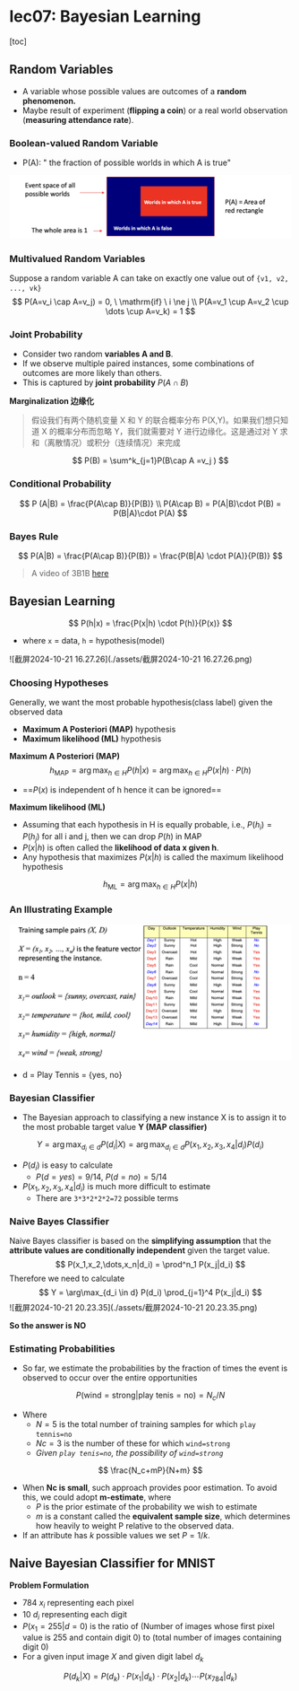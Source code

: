 # lec07: Bayesian Learning

[toc]

## Random Variables

- A variable whose possible values are outcomes of a **random phenomenon.**
- Maybe result of experiment (**flipping a coin**) or a real world observation (**measuring attendance rate**).

### Boolean-valued Random Variable

- P(A): " the fraction of possible worlds in which A is true"

<img src="./assets/截屏2024-10-21 16.08.48.png" alt="截屏2024-10-21 16.08.48" style="zoom:50%;" />

### Multivalued Random Variables

Suppose a random variable A can take on exactly one value out of `{v1, v2, ..., vk}`
$$
P(A=v_i \cap A=v_j) = 0, \ \mathrm{if} \  i \ne j \\
P(A=v_1 \cup A=v_2 \cup \dots \cup A=v_k) = 1
$$

### Joint Probability

- Consider two random **variables A and B**.
- If we observe multiple paired instances, some combinations of outcomes are more likely than others.
- This is captured by **joint probability** $P(A\cap B)$

**Marginalization 边缘化**

> 假设我们有两个随机变量 X 和 Y 的联合概率分布 P(X,Y)。如果我们想只知道 X 的概率分布而忽略 Y，我们就需要对 Y 进行边缘化。这是通过对 Y 求和（离散情况）或积分（连续情况）来完成

$$
P(B) = \sum^k_{j=1}P(B\cap A =v_j )
$$

### Conditional Probability

$$
P (A|B) = \frac{P(A\cap B)}{P(B)} \\
P(A\cap B) = P(A|B)\cdot P(B) = P(B|A)\cdot P(A)
$$

### Bayes Rule

$$
P(A|B) = \frac{P(A\cap B)}{P(B)} = \frac{P(B|A) \cdot P(A)}{P(B)}
$$

> A video of 3B1B [here](https://www.bilibili.com/video/BV1R7411a76r/?spm_id_from=333.337.search-card.all.click&vd_source=acc215f6914b68c7f4072a5f3e332d05)

## Bayesian Learning

$$
P(h|x) = \frac{P(x|h) \cdot P(h)}{P(x)}
$$

- where `x` = data, `h` = hypothesis(model)

![截屏2024-10-21 16.27.26](./assets/截屏2024-10-21 16.27.26.png)

### Choosing Hypotheses

Generally, we want the most probable hypothesis(class label) given the observed data

- **Maximum A Posteriori (MAP)** hypothesis
- **Maximum likelihood (ML)** hypothesis

**Maximum A Posteriori (MAP)**
$$
h_{\mathrm{MAP}} = \arg \max_{h\in H} P(h|x) = \arg \max_{h\in H} P(x|h)\cdot P(h)
$$

- ==$P(x)$ is independent of h hence it can be ignored==

**Maximum likelihood (ML)** 

- Assuming that each hypothesis in H is equally probable, i.e., $P(h_i) = P(h_j)$ for all i and j, then we can drop $P(h)$ in MAP
- $P(x|h)$ is often called the **likelihood of data x given h**. 
- Any hypothesis that maximizes $P(x|h)$ is called the maximum likelihood hypothesis

$$
h_\mathrm{ML} = \arg \max_{h\in H} P(x|h)
$$

### An Illustrating Example

<img src="./assets/截屏2024-10-21 16.44.07.png" alt="截屏2024-10-21 16.44.07" style="zoom:50%;" />

- d = Play Tennis = {yes, no}

### Bayesian Classifier

- The Bayesian approach to classifying a new instance X is to assign it to the most probable target value **Y (MAP classifier)**

$$
Y = \arg\max_{d_i\in d}P(d_i|X) = \arg\max_{d_i\in d}P(x_1,x_2,x_3,x_4|d_i)P(d_i)
$$

- $P(d_i)$ is easy to calculate
    - $P(d=yes) = 9/14$, $P(d=no)=5/14$
- $P(x_1,x_2,x_3,x_4|d_i)$ is much more difficult to estimate
    - There are `3*3*2*2*2=72` possible terms

### Naive Bayes Classifier

Naive Bayes classifier is based on the **simplifying assumption** that the **attribute values are conditionally independent** given the target value.
$$
P(x_1,x_2,\dots,x_n|d_i) = \prod^n_1 P(x_j|d_i)
$$
Therefore we need to calculate
$$
Y = \arg\max_{d_i \in d} P(d_i) \prod_{j=1}^4 P(x_j|d_i)
$$
![截屏2024-10-21 20.23.35](./assets/截屏2024-10-21 20.23.35.png)

**So the answer is NO**

### Estimating Probabilities

- So far, we estimate the probabilities by the fraction of times the event is observed to occur over the entire opportunities

$$
P(\mathrm{wind} = \mathrm{strong}|\mathrm{play \ tenis} = \mathrm{no}) = N_c/N
$$

- Where
    - $N = 5$ is the total number of training samples for which `play tennis=no`
    - $Nc = 3$ is the number of these for which `wind=strong`
    - *Given `play tenis=no`, the possibility of `wind=strong`*


$$
\frac{N_c+mP}{N+m}
$$

- When **Nc is small**, such approach provides poor estimation. To avoid this, we could adopt **m-estimate**, where
    - $P$ is the prior estimate of the probability we wish to estimate
    - $m$ is a constant called the **equivalent sample size**, which determines how heavily to weight P relative to the observed data.
- If an attribute has $k$ possible values we set $P=1/k$.

## Naive Bayesian Classifier for MNIST

**Problem Formulation**

- 784 $x_i$ representing each pixel
- 10 $d_i$ representing each digit
- $P(x_1=255|d=0)$ is the ratio of (Number of images whose first pixel value is 255 and contain digit 0) to (total number of images containing digit 0)
- For a given input image $X$ and given digit label $d_k$

$$
P(d_k|X ) = P(d_k)\cdot P(x_1|d_k) \cdot P(x_2|d_k)\cdots P(x_{784}|d_k)
$$



